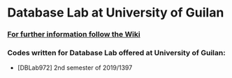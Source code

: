 # Database Lab at University of Guilan

### [For further information follow the Wiki](https://github.com/JoyeBright/DBLab/wiki/DataLab-Outline)

### Codes written for Database Lab offered at University of Guilan:
* [DBLab972] 2nd semester of 2019/1397
